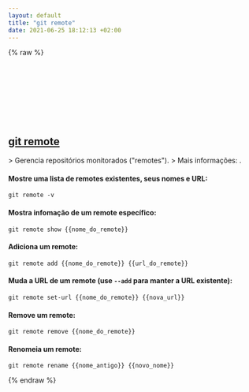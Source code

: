 ```yaml
---
layout: default
title: "git remote"
date: 2021-06-25 18:12:13 +02:00
---
```

{% raw %}
<h2 id="git-remote">
  <a href="/pt_br/common/git-remote.html">git remote</a> <a href="#git-remote"><svg class="icon">
    <use href="/assets/images/unicode_sprite.svg#link" />
  </svg></a>
</h2>
> Gerencia repositórios monitorados ("remotes").
> Mais informações: <https://git-scm.com/docs/git-remote>.

#### Mostre uma lista de remotes existentes, seus nomes e URL:
```shell
git remote -v
```
#### Mostra infomação de um remote específico:
```shell
git remote show {{nome_do_remote}}
```
#### Adiciona um remote:
```shell
git remote add {{nome_do_remote}} {{url_do_remote}}
```
#### Muda a URL de um remote (use `--add` para manter a URL existente):
```shell
git remote set-url {{nome_do_remote}} {{nova_url}}
```
#### Remove um remote:
```shell
git remote remove {{nome_do_remote}}
```
#### Renomeia um remote:
```shell
git remote rename {{nome_antigo}} {{novo_nome}}
```
{% endraw %}